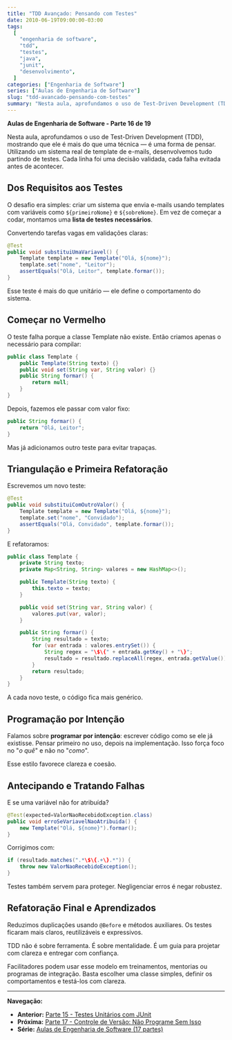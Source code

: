 ```yaml
---
title: "TDD Avançado: Pensando com Testes"
date: 2010-06-19T09:00:00-03:00
tags:
  [
    "engenharia de software",
    "tdd",
    "testes",
    "java",
    "junit",
    "desenvolvimento",
  ]
categories: ["Engenharia de Software"]
series: ["Aulas de Engenharia de Software"]
slug: "tdd-avancado-pensando-com-testes"
summary: "Nesta aula, aprofundamos o uso de Test-Driven Development (TDD), mostrando que ele é mais do que uma técnica — é uma forma de pensar. Utilizando um sistema real de template de e-mails, desenvolvemos tudo partindo de testes. Cada linha foi uma decisão validada, cada falha evitada antes de acontecer."
---
```


**Aulas de Engenharia de Software - Parte 16 de 19**

Nesta aula, aprofundamos o uso de Test-Driven Development (TDD), mostrando que ele é mais do que uma técnica — é uma forma de pensar. Utilizando um sistema real de template de e-mails, desenvolvemos tudo partindo de testes. Cada linha foi uma decisão validada, cada falha evitada antes de acontecer.

## Dos Requisitos aos Testes

O desafio era simples: criar um sistema que envia e-mails usando templates com variáveis como `${primeiroNome}` e `${sobreNome}`. Em vez de começar a codar, montamos uma **lista de testes necessários**.

Convertendo tarefas vagas em validações claras:

```java
@Test
public void substituiUmaVariavel() {
    Template template = new Template("Olá, ${nome}");
    template.set("nome", "Leitor");
    assertEquals("Olá, Leitor", template.formar());
}
```

Esse teste é mais do que unitário — ele define o comportamento do sistema.

## Começar no Vermelho

O teste falha porque a classe Template não existe. Então criamos apenas o necessário para compilar:

```java
public class Template {
    public Template(String texto) {}
    public void set(String var, String valor) {}
    public String formar() {
        return null;
    }
}
```

Depois, fazemos ele passar com valor fixo:

```java
public String formar() {
    return "Olá, Leitor";
}
```

Mas já adicionamos outro teste para evitar trapaças.

## Triangulação e Primeira Refatoração

Escrevemos um novo teste:

```java
@Test
public void substituiComOutroValor() {
    Template template = new Template("Olá, ${nome}");
    template.set("nome", "Convidado");
    assertEquals("Olá, Convidado", template.formar());
}
```

E refatoramos:

```java
public class Template {
    private String texto;
    private Map<String, String> valores = new HashMap<>();

    public Template(String texto) {
        this.texto = texto;
    }

    public void set(String var, String valor) {
        valores.put(var, valor);
    }

    public String formar() {
        String resultado = texto;
        for (var entrada : valores.entrySet()) {
            String regex = "\$\{" + entrada.getKey() + "\}";
            resultado = resultado.replaceAll(regex, entrada.getValue());
        }
        return resultado;
    }
}
```

A cada novo teste, o código fica mais genérico.

## Programação por Intenção

Falamos sobre **programar por intenção**: escrever código como se ele já existisse. Pensar primeiro no uso, depois na implementação. Isso força foco no "_o quê_" e não no "_como_".

Esse estilo favorece clareza e coesão.

## Antecipando e Tratando Falhas

E se uma variável não for atribuída?

```java
@Test(expected=ValorNaoRecebidoException.class)
public void erroSeVariavelNaoAtribuida() {
    new Template("Olá, ${nome}").formar();
}
```

Corrigimos com:

```java
if (resultado.matches(".*\$\{.+\}.*")) {
    throw new ValorNaoRecebidoException();
}
```

Testes também servem para proteger. Negligenciar erros é negar robustez.

## Refatoração Final e Aprendizados

Reduzimos duplicações usando `@Before` e métodos auxiliares. Os testes ficaram mais claros, reutilizáveis e expressivos.

TDD não é sobre ferramenta. É sobre mentalidade. É um guia para projetar com clareza e entregar com confiança.

Facilitadores podem usar esse modelo em treinamentos, mentorias ou programas de integração. Basta escolher uma classe simples, definir os comportamentos e testá-los com clareza.

---

**Navegação:**

- **Anterior:** [Parte 15 - Testes Unitários com JUnit](/pt/posts/2010-06-12-junit-unit-testing/)
- **Próxima:** [Parte 17 - Controle de Versão: Não Programe Sem Isso](/pt/posts/2010-06-26-controle-versao-fundacao-essencial/)
- **Série:** [Aulas de Engenharia de Software (17 partes)](/pt/series/aulas-de-engenharia-de-software/)
